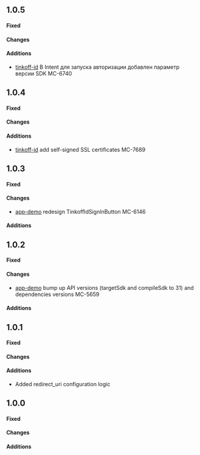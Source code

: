 ## 1.0.5

#### Fixed
#### Changes
#### Additions

- [tinkoff-id] В Intent для запуска авторизации добавлен параметр версии SDK MC-6740

## 1.0.4

#### Fixed
#### Changes
#### Additions
- [tinkoff-id] add self-signed SSL certificates MC-7689

## 1.0.3

#### Fixed
#### Changes
- [app-demo][tinkoff-id] redesign TinkoffIdSignInButton MC-6146
#### Additions

## 1.0.2

#### Fixed
#### Changes
- [app-demo][tinkoff-id] bump up API versions (targetSdk and compileSdk to 31) and dependencies versions MC-5659
#### Additions

## 1.0.1

#### Fixed
#### Changes
#### Additions
- Added redirect_uri configuration logic

## 1.0.0

#### Fixed
#### Changes
#### Additions

[app-demo]: app-demo
[tinkoff-id]: tinkoff-id
